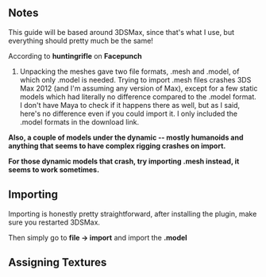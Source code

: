 ## Notes

This guide will be based around 3DSMax, since that's what I use, but everything should pretty much be the same!

According to **huntingrifle** on **Facepunch**

1. Unpacking the meshes gave two file formats, .mesh and .model, of which only .model is needed. Trying to import .mesh files crashes 3DS Max 2012 \(and I'm assuming any version of Max\), except for a few static models which had literally no difference compared to the .model format. I don't have Maya to check if it happens there as well, but as I said, here's no difference even if you could import it. I only included the .model formats in the download link.

**Also, a couple of models under the dynamic -- mostly humanoids and anything that seems to have complex rigging crashes on import.**

**For those dynamic models that crash, try importing .mesh instead, it seems to work sometimes.**

## Importing

Importing is honestly pretty straightforward, after installing the plugin, make sure you restarted 3DSMax.

Then simply go to **file -&gt; import** and import the **.model**

## Assigning Textures



